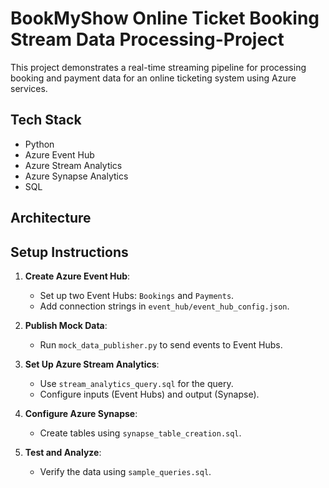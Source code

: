 # BookMyShow Online Ticket Booking Stream Data Processing-Project

This project demonstrates a real-time streaming pipeline for processing booking and payment data for an online ticketing system using Azure services.

## Tech Stack
- Python
- Azure Event Hub
- Azure Stream Analytics
- Azure Synapse Analytics
- SQL

## Architecture


## Setup Instructions
1. **Create Azure Event Hub**:
   - Set up two Event Hubs: `Bookings` and `Payments`.
   - Add connection strings in `event_hub/event_hub_config.json`.

2. **Publish Mock Data**:
   - Run `mock_data_publisher.py` to send events to Event Hubs.

3. **Set Up Azure Stream Analytics**:
   - Use `stream_analytics_query.sql` for the query.
   - Configure inputs (Event Hubs) and output (Synapse).

4. **Configure Azure Synapse**:
   - Create tables using `synapse_table_creation.sql`.

5. **Test and Analyze**:
   - Verify the data using `sample_queries.sql`.
